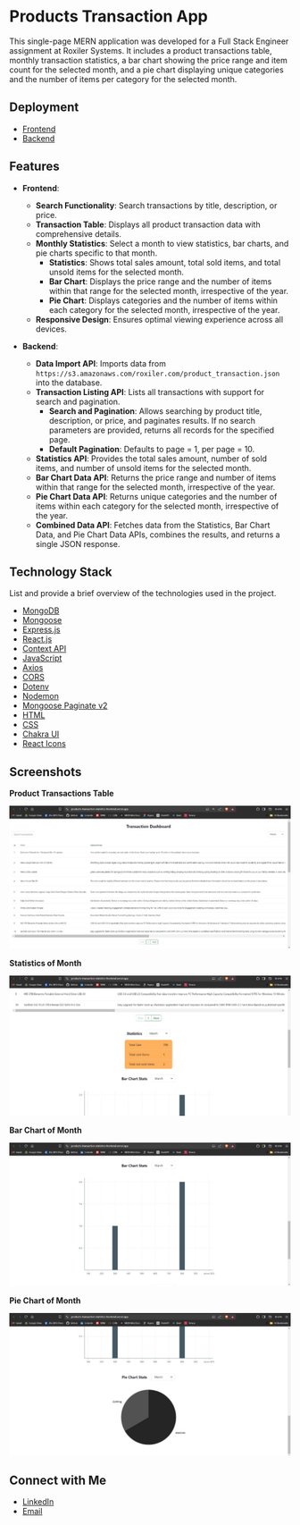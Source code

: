 # Products Transaction App

This single-page MERN application was developed for a Full Stack Engineer assignment at Roxiler Systems. It includes a product transactions table, monthly transaction statistics, a bar chart showing the price range and item count for the selected month, and a pie chart displaying unique categories and the number of items per category for the selected month.

## Deployment

- [Frontend](https://products-transaction-statistics-frontend.vercel.app/)
- [Backend](https://products-transaction-statistics-backend.onrender.com)

## Features

- **Frontend**:

  - **Search Functionality**: Search transactions by title, description, or price.
  - **Transaction Table**: Displays all product transaction data with comprehensive details.
  - **Monthly Statistics**: Select a month to view statistics, bar charts, and pie charts specific to that month.
    - **Statistics**: Shows total sales amount, total sold items, and total unsold items for the selected month.
    - **Bar Chart**: Displays the price range and the number of items within that range for the selected month, irrespective of the year.
    - **Pie Chart**: Displays categories and the number of items within each category for the selected month, irrespective of the year.
  - **Responsive Design**: Ensures optimal viewing experience across all devices.

- **Backend**:
  - **Data Import API**: Imports data from `https://s3.amazonaws.com/roxiler.com/product_transaction.json` into the database.
  - **Transaction Listing API**: Lists all transactions with support for search and pagination.
    - **Search and Pagination**: Allows searching by product title, description, or price, and paginates results. If no search parameters are provided, returns all records for the specified page.
    - **Default Pagination**: Defaults to page = 1, per page = 10.
  - **Statistics API**: Provides the total sales amount, number of sold items, and number of unsold items for the selected month.
  - **Bar Chart Data API**: Returns the price range and number of items within that range for the selected month, irrespective of the year.
  - **Pie Chart Data API**: Returns unique categories and the number of items within each category for the selected month, irrespective of the year.
  - **Combined Data API**: Fetches data from the Statistics, Bar Chart Data, and Pie Chart Data APIs, combines the results, and returns a single JSON response.

## Technology Stack

List and provide a brief overview of the technologies used in the project.

- [MongoDB](https://www.mongodb.com/)
- [Mongoose](https://mongoosejs.com/docs/guide.html)
- [Express.js](https://expressjs.com/en/starter/installing.html)
- [React.js](https://reactjs.org/)
- [Context API](https://legacy.reactjs.org/docs/context.html)
- [JavaScript](https://developer.mozilla.org/en-US/docs/Web/JavaScript)
- [Axios](https://axios-http.com/docs/intro)
- [CORS](https://www.npmjs.com/package/cors)
- [Dotenv](https://www.npmjs.com/package/dotenv)
- [Nodemon](https://www.npmjs.com/package/nodemon)
- [Mongoose Paginate v2](https://www.npmjs.com/package/mongoose-paginate-v2)
- [HTML](https://developer.mozilla.org/en-US/docs/Web/HTML)
- [CSS](https://developer.mozilla.org/en-US/docs/Web/CSS)
- [Chakra UI](https://chakra-ui.com/getting-started)
- [React Icons](https://react-icons.github.io/)

## Screenshots

**Product Transactions Table**

![product-transactions-table](./screenshots/product-transactions-table.jpg)

**Statistics of Month**

![statistics](./screenshots/statistics-of-month.jpg)

**Bar Chart of Month**

![bar- chart-of-month](./screenshots/bar-chart-of-month.jpg)

**Pie Chart of Month**

![pie-chart-of-month](./screenshots/pie-chart-of-month.jpg)

## Connect with Me

- [LinkedIn](https://www.linkedin.com/in/harshalpardeshi/)
- [Email](mailto:pardeshiharshal90@gmail.com)
